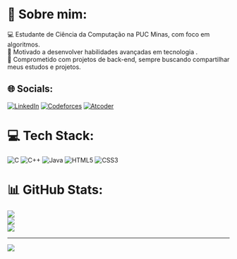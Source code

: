 # 💫 Sobre mim:
💻 Estudante de Ciência da Computação na PUC Minas, com foco em algoritmos.<br>🚀 Motivado a desenvolver habilidades avançadas em tecnologia .<br>🎨 Comprometido com projetos de  back-end, sempre buscando compartilhar meus estudos e projetos.<br>


## 🌐 Socials:
[![LinkedIn](https://img.shields.io/badge/LinkedIn-%230077B5.svg?logo=linkedin&logoColor=white)](https://www.linkedin.com/in/gustavo-lopes-164551287/) 
[![Codeforces](https://badges.joonhyung.xyz/codeforces/GustavoLopesOliveira.svg)](https://codeforces.com/profile/GustavoLopesOliveira)
[![Atcoder](https://badges.joonhyung.xyz/atcoder/GustavoLopes.svg)](https://atcoder.jp/users/GustavoLopes)

# 💻 Tech Stack:
![C](https://img.shields.io/badge/c-%2300599C.svg?style=for-the-badge&logo=c&logoColor=white) ![C++](https://img.shields.io/badge/c++-%2300599C.svg?style=for-the-badge&logo=c%2B%2B&logoColor=white) ![Java](https://img.shields.io/badge/java-%23ED8B00.svg?style=for-the-badge&logo=openjdk&logoColor=white) ![HTML5](https://img.shields.io/badge/html5-%23E34F26.svg?style=for-the-badge&logo=html5&logoColor=white) ![CSS3](https://img.shields.io/badge/css3-%231572B6.svg?style=for-the-badge&logo=css3&logoColor=white)
# 📊 GitHub Stats:
![](https://github-readme-stats.vercel.app/api?username=GustavoLopesOliveira&theme=dark&hide_border=true&include_all_commits=true&count_private=false)<br/>
![](https://github-readme-streak-stats.herokuapp.com/?user=GustavoLopesOliveira&theme=dark&hide_border=true)<br/>
![](https://github-readme-stats.vercel.app/api/top-langs/?username=GustavoLopesOliveira&theme=dark&hide_border=true&include_all_commits=true&count_private=false&layout=compact)

---
[![](https://visitcount.itsvg.in/api?id=GustavoLopesOliveira&icon=0&color=0)](https://visitcount.itsvg.in)

<!-- Proudly created with GPRM ( https://gprm.itsvg.in ) -->
